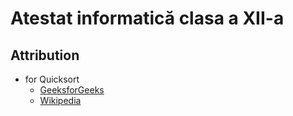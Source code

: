 # Atestat informatică clasa a XII-a

## Attribution

- for Quicksort
  - [GeeksforGeeks](https://www.geeksforgeeks.org/iterative-quick-sort/)
  - [Wikipedia](https://en.wikipedia.org/wiki/Quicksort)
